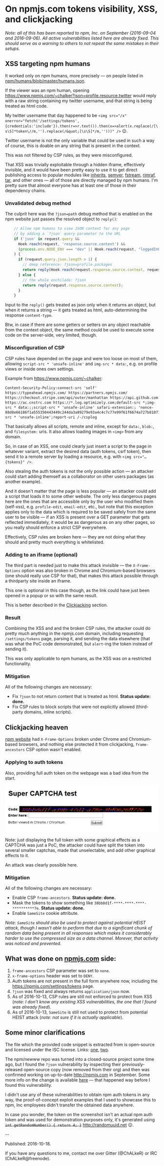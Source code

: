 # On npmjs.com tokens visibility, XSS, and clickjacking

_Note: all of this has been reported to npm, Inc. on September (2016-09-04 and 2016-09-06). All active vulnerabilities listed here are already fixed. This should serve as a warning to others to not repeat the same mistakes in their setups._

## XSS targeting npm humans

It worked only on npm humans, more precisely — on people listed in
[npm/humans/blob/master/humans.json](https://github.com/npm/humans/blob/master/humans.json).

If the viewer was an npm human, opening
<https://www.npmjs.com/~chalker?json=profile.resource.twitter> would reply with a raw string
containing my twitter username, and that string is being treated as html code.

My twitter username that day happened to be 
`<img src="/x" onerror="fetch('/settings/tokens',{credentials:'include'}).then(r=>r.text()).then(x=>alert(x.replace(/[\s\S]*token\//m,'').replace(/&quot;[\s\S]*/m,'')))" />` :wink:.

Twitter username is not the only variable that could be used in such a way of course, this is doable on any string that is present in the context.

This was not filtered by CSP rules, as they were misconfigured.

That XSS was trivially exploitable through a hidden iframe, effectively invisible, and it would have been pretty easy to use it to get direct publishing access to popular modules like [inherits](https://www.npmjs.com/package/inherits), [semver](https://www.npmjs.com/package/semver), [fstream](https://www.npmjs.com/package/fstream), [rimraf](https://www.npmjs.com/package/rimraf), [tar](https://www.npmjs.com/package/tar), and other ones — all of those are directly managed by npm humans. I'm pretty sure that almost everyone has at least one of those in their dependency chains.

### Unvalidated debug method

The culprit here was the `?json=path` debug method that is enabled on the npm website just passes the resolved
object to `reply()`:


```js
    // Allow npm humans to view JSON context for any page
    // by adding a `?json` query parameter to the URL
    if ('json' in request.query &&
      Hoek.reach(request, 'response.source.context') &&
      (process.env.NODE_ENV === "dev" || Hoek.reach(request, "loggedInUser.name") in humans)
    ) {
      if (request.query.json.length > 1) {
        // deep reference: ?json=profile.packages
        return reply(Hoek.reach(request.response.source.context, request.query.json));
      } else {
        // the whole enchilada: ?json
        return reply(request.response.source.context);
      }
    }
```

Input to the `reply()` gets treated as json only when it returns an object, but when it returns a
string — it gets treated as html, auto-determining the response `content-type`.

Btw, in case if there are some getters or setters on any object reachable from the context object,
the same method could be used to execute some code on the server-side, very limited, though.

### Misconfiguration of CSP

CSP rules have depended on the page and were too loose on most of them, allowing
`script-src * 'unsafe-inline'` and `img-src * data:`, e.g. on profile views or inside ones own
settings.

Example from <https://www.npmjs.com/~chalker>:
```
Content-Security-Policy:connect-src 'self' https://typeahead.npmjs.com/ https://partners.npmjs.com/ https://checkout.stripe.com/api/outer/manhattan https://api.github.com https://ac.cnstrc.com https://*.log.optimizely.com;default-src *;img-src * data:;;script-src * 'unsafe-inline' safari-extension:; 'nonce-88d8e66186f1a555350443449c244da3a89279e93a4c4c7c77e99f61f6674a727b810718c2f080e2903d80a95ed55597ada816069cd9e6905f6b744a6bc0d930';style-src * 'unsafe-inline';report-uri /-/csplog
```

That basically allows all scripts, remote and inline, except for `data:`, `blob:`, and
`filesystem:` uris. It also allows loading images in `<img>` from any domain.

So, in case of an XSS, one could clearly just insert a script to the page in whatever variant,
extract the desired data (auth tokens, csrf token), then send it to a remote server by loading a
resource, e.g. with `<img src="…{tokens}" />`.

Also stealing the auth tokens is not the only possible action — an attacker could start adding
themself as a collaborator on other users packages (as another example).

And it doesn't matter that the page is less popular — an attacker could add a script that loads it
to some other website. The only less dangerous pages here are the ones that are accessible only by
the user who modified them (self-xss), e.g. `profile-edit`, `email-edit`, etc., but note that this
exception applies only to the data which is required to be saved safely from the same user to be
visible — if an XSS is present over a GET parameter that gets reflected immediately, it would be as
dangerous as on any other pages, so you really should enforce a strict CSP everywhere.

Effectively, CSP rules are broken here — they are not doing what they should and pretty much
everything is whitelisted.

### Adding to an iframe (optional)

The third part is needed just to make this attack invisible — the `X-Frame-Options` option was also
broken in Chrome and Chromium-based browsers (one should really use CSP for that), that makes this
attack possible through a thirdparty site inside an iframe.

This one is optional in this case though, as the link could have just been opened in a popup or so
with the same result.

This is better described in the [Clickjacking](#clickjacking-heaven) section.

### Result

Combining the XSS and and the broken CSP rules, the attacker could do pretty much anything in the
npmjs.com domain, including requesting `/settings/tokens` page, parsing it, and sending the data
elsewhere (that was what the PoC code demonstrated, but `alert`-ing the token instead of sending it).

This was only applicable to npm humans, as the XSS was on a restricted functionality.

### Mitigation

All of the following changes are necessary:

* Fix `?json` to not return content that is treated as html. **Status update: done.**
* Fix CSP rules to block scripts that were not explicitly allowed (third-party domains, inline scripts).

## Clickjacking heaven

[npm website](https://npmjs.com/) had `X-Frame-Options` broken under Chrome and Chromium-based browsers,
and nothing else protected it from clickjacking, `frame-ancestors` CSP option wasn't enabled.

### Applying to auth tokens

Also, providing full auth token on the webpage was a bad idea from the start.

![](media/npm-token-captcha.png)

Note: just displaying the full token with some graphical effects as a CAPTCHA was just a PoC,
the attacker could have split the token into several smaller captchas, made that unselectable,
and add other graphical effects to it.

An attack was clearly possible here.

### Mitigation

All of the following changes are necessary:

* Enable CSP `frame-ancestors`. **Status update: done.**
* Mask the tokens to show something like `38bb8d1f-****-****-****-**********7e`. **Status update: done.**
* Enable `SameSite` cookie attribute.

_Note: `SameSite` should also be used to protect against potential HEIST attack, though I wasn't able to perform that due to a significant chunk of random data being present in all responses which makes it considerably harder to use the compressed size as a data channel. Morever, that activity was noticed and prevented._

## What was done on [npmjs.com](https://npmjs.com/) side:

1. `frame-ancestors` CSP parameter was set to `none`.
2. `x-frame-options` header was set to `DENY`.
3. Auth tokens are not present in the full form anywhere now, including the https://npmjs.com/settings/tokens page.
4. `?json` was fixed and always returns `application/json` now.
5. As of 2016-10-13, CSP rules are still not enforced to protect from XSS (_note: I don't know any existing XSS vulnerabilities, the one that I found was already fixed_).
6. As of 2016-10-13, `SameSite` is still not used to protect from potential HEIST attack (_note: not sure if it is actually applicable_).


## Some minor clarifications

The file which the provided code snippet is extracted from is open-source and licensed under the ISC license. Links: [one](https://github.com/aredridel/newww/blob/master/adapters/bonbon.js#L119-L132), [two](https://github.com/ChALkeR/newww/blob/master/adapters/bonbon.js#L105-L118).

The npm/newww repo was turned into a closed-source project some time ago, but I found the `?json` vulnerability by inspecting their previously-released open-source copy (now removed from their org) and then was confirmed working on up-to-date <http://npmjs.com> in September. Some more info on the change is available [here](http://blog.npmjs.org/post/148119862590/out-with-the-newww-and-in-with-the-www-an-update) — that happened way before I found this vulnerability.

I didn't use any of these vulnerabilities to obtain npm auth tokens in any way, the proof-of-concept exploit examples that I used to showcase this to npm, Inc employees didn't transfer the obtained data anywhere.

In case you wonder, the token on the screenshot isn't an actual npm auth token and was used for demonstration purposes only, it's generated using ~~`int getRandomNumber() { return 4; }`~~ <http://randomuuid.net> :wink:.

--

Published: 2016-10-18.

If you have any questions to me, contact me over Gitter (@ChALkeR) or IRC (ChALkeR@freenode).
